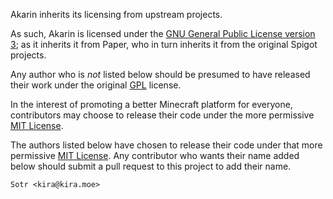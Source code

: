 Akarin inherits its licensing from upstream projects.

As such, Akarin is licensed under the
[GNU General Public License version 3](licenses/GPL.md); as it inherits it from Paper,
who in turn inherits it from the original Spigot projects.

Any author who is _not_ listed below should be presumed to have released their work
under the original [GPL](licenses/GPL.md) license.

In the interest of promoting a better Minecraft platform for everyone, contributors
may choose to release their code under the more permissive [MIT License](licenses/MIT.md).

The authors listed below have chosen to release their code under that more permissive
[MIT License](licenses/MIT.md). Any contributor who wants their name added below
should submit a pull request to this project to add their name.

```text
Sotr <kira@kira.moe>
```
